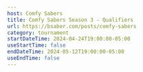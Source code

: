 ```yaml
---
host: Comfy Sabers
title: Comfy Sabers Season 3 - Qualifiers
url: https://bsaber.com/posts/comfy-sabers
category: tournament
startDateTime: 2024-04-24T19:00:00-05:00
useStartTime: false
endDateTime: 2024-05-12T19:00:00-05:00
useEndTime: false
---
```

